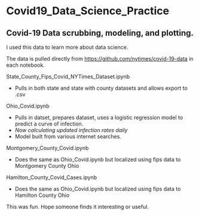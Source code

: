 # Covid19_Data_Science_Practice
Covid-19 Data scrubbing, modeling, and plotting.
---

I used this data to learn more about data science.

The data is pulled directly from https://github.com/nytimes/covid-19-data in each notebook.

State_County_Fips_Covid_NYTimes_Dataset.ipynb
 - Pulls in both state and state with county datasets and allows export to .csv

Ohio_Covid.ipynb
 - Pulls in datset, prepares dataset, uses a logistic regression model to predict a curve of infection.
 - *Now calculating updated infection rates daily*
  - Model built from various internet searches.

Montgomery_County_Covid.ipynb
 - Does the same as Ohio_Covid.ipynb but localized using fips data to Montgomery County Ohio

Hamilton_County_Covid_Cases.ipynb
 - Does the same as Ohio_Covid.ipynb but localized using fips data to Hamilton County Ohio


This was fun. Hope someone finds it interesting or useful.
